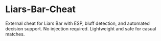 # Liars-Bar-Cheat
External cheat for Liars Bar with ESP, bluff detection, and automated decision support. No injection required. Lightweight and safe for casual matches.
